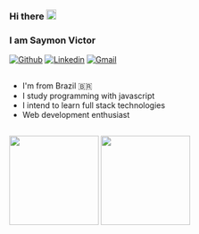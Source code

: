 ### Hi there <img src="https://raw.githubusercontent.com/iampavangandhi/iampavangandhi/master/gifs/Hi.gif" width="18px">
### I am Saymon Victor

 [![Github](https://img.shields.io/badge/-Github-000?style=flat&logo=Github&logoColor=white)](https://github.com/Symonnv)
 [![Linkedin](https://img.shields.io/badge/-LinkedIn-blue?style=flat&logo=Linkedin&logoColor=white)](https://www.linkedin.com/in/saymonvictor/)
 [![Gmail](https://img.shields.io/badge/-Gmail-c14438?style=flat&logo=Gmail&logoColor=white)](mailto:saymonnnvict0r@gmail.com)

##

- I'm from Brazil 🇧🇷
- I study programming with javascript
- I intend to learn full stack technologies
- Web development enthusiast

##

<div>
 <img height="160px" src="https://github-readme-stats.vercel.app/api?username=Symonnv&show_icons=true&theme=dark&include_all_commits=true&count_private=true"/>
 <img height="160px" src="https://github-readme-stats.vercel.app/api/top-langs/?username=Symonnv&layout=compact&langs_count=16&theme=dark"/>
</div>
